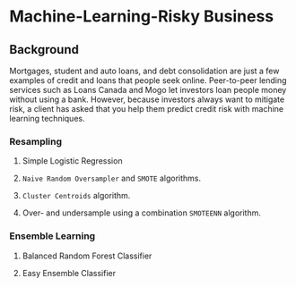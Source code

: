 # Machine-Learning-Risky Business

## Background

Mortgages, student and auto loans, and debt consolidation are just a few examples of credit and loans that people seek online. Peer-to-peer lending services such as Loans Canada and Mogo let investors loan people money without using a bank. However, because investors always want to mitigate risk, a client has asked that you help them predict credit risk with machine learning techniques.

### Resampling

1. Simple Logistic Regression

2. `Naive Random Oversampler` and `SMOTE` algorithms.

3. `Cluster Centroids` algorithm.

4. Over- and undersample using a combination `SMOTEENN` algorithm.

### Ensemble Learning

1. Balanced Random Forest Classifier

2. Easy Ensemble Classifier


